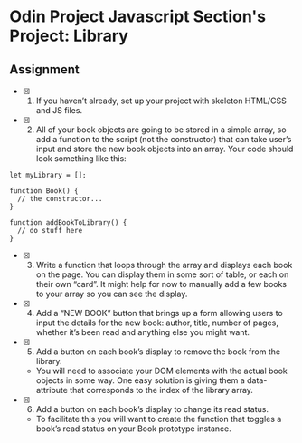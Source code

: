 # Odin Project Javascript Section's Project: Library

## Assignment


- [x] 1. If you haven’t already, set up your project with skeleton HTML/CSS and JS files.

- [x] 2. All of your book objects are going to be stored in a simple array, so add a function to the script (not the constructor) that can take user’s input and store the new book objects into an array. Your code should look something like this:

```
let myLibrary = [];

function Book() {
  // the constructor...
}

function addBookToLibrary() {
  // do stuff here
}
```

- [x] 3. Write a function that loops through the array and displays each book on the page. You can display them in some sort of table, or each on their own “card”. It might help for now to manually add a few books to your array so you can see the display.

- [x] 4. Add a “NEW BOOK” button that brings up a form allowing users to input the details for the new book: author, title, number of pages, whether it’s been read and anything else you might want.

- [x] 5. Add a button on each book’s display to remove the book from the library.

  - You will need to associate your DOM elements with the actual book objects in some way. One easy solution is giving them a data-attribute that corresponds to the index of the library array.

- [x] 6. Add a button on each book’s display to change its read status.

  - To facilitate this you will want to create the function that toggles a book’s read status on your Book prototype instance.

